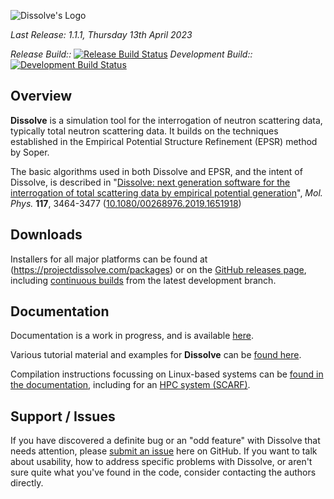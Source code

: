 ![Dissolve's Logo](icon/logo.png)

_Last Release: 1.1.1, Thursday 13th April 2023_

_Release Build::_ [![Release Build Status](https://github.com/disorderedmaterials/dissolve/actions/workflows/release.yml/badge.svg)](https://github.com/disorderedmaterials/dissolve/actions/workflows/release.yml)
_Development Build::_ [![Development Build Status](https://github.com/disorderedmaterials/dissolve/actions/workflows/continuous.yml/badge.svg)](https://github.com/disorderedmaterials/dissolve/actions/workflows/continuous.yml)

## Overview

**Dissolve** is a simulation tool for the interrogation of neutron scattering data, typically total neutron scattering data. It builds on the techniques established in the Empirical Potential Structure Refinement (EPSR) method by Soper.

The basic algorithms used in both Dissolve and EPSR, and the intent of Dissolve, is described in "[Dissolve: next generation software for the interrogation of total scattering data by empirical potential generation](https://doi.org/10.1080/00268976.2019.1651918)", _Mol. Phys._ **117**, 3464-3477 ([10.1080/00268976.2019.1651918](https://doi.org/10.1080/00268976.2019.1651918))

## Downloads

Installers for all major platforms can be found at (https://projectdissolve.com/packages) or on the [GitHub releases page](https://github.com/disorderedmaterials/dissolve/releases), including [continuous builds](https://github.com/disorderedmaterials/dissolve/releases/tag/continuous) from the latest development branch.

## Documentation

Documentation is a work in progress, and is available [here](https://docs.projectdissolve.com/).

Various tutorial material and examples for **Dissolve** can be [found here](https://docs.projectdissolve.com/examples/).

Compilation instructions focussing on Linux-based systems can be [found in the documentation](https://docs.projectdissolve.com/userguide/get/compilation/), including for an [HPC system (SCARF)](https://docs.projectdissolve.com/userguide/get/scarf-foss/).

## Support / Issues

If you have discovered a definite bug or an "odd feature" with Dissolve that needs attention, please [submit an issue](https://github.com/disorderedmaterials/dissolve/issues/new/choose) here on GitHub. If you want to talk about usability, how to address specific problems with Dissolve, or aren't sure quite what you've found in the code, consider contacting the authors directly.
